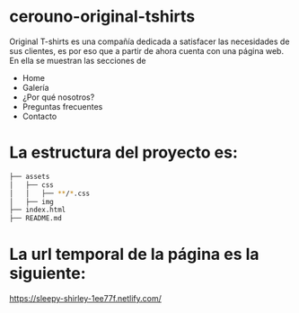 # cerouno-original-tshirts
Original T-shirts es una compañía dedicada a satisfacer
las necesidades de sus clientes, es por eso que a partir
de ahora cuenta con una página web. En ella se muestran 
las secciones de 
  * Home
  * Galería 
  * ¿Por qué nosotros?
  * Preguntas frecuentes
  * Contacto
 
# La estructura del proyecto es:
```bash
├── assets
│   ├── css
│   │   ├── **/*.css
│   ├── img
├── index.html
├── README.md
```



# La url temporal de la página es la siguiente:
https://sleepy-shirley-1ee77f.netlify.com/
